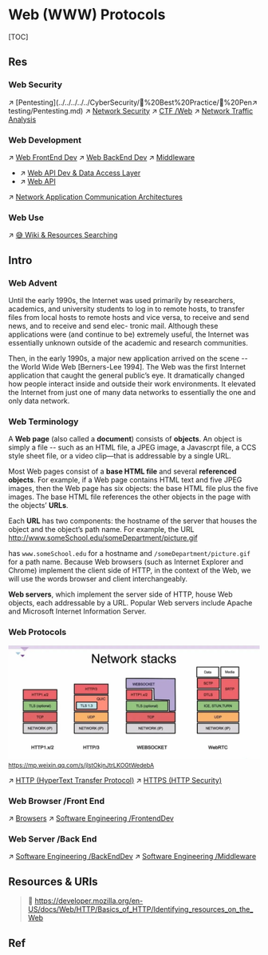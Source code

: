 # Web (WWW) Protocols

[TOC]



## Res
### Web Security
↗ [Pentesting](../../../../../CyberSecurity/🥇%20Best%20Practice/💉%20Pen↗ testing/Pentesting.md)
↗ [Network Security](../../../../../CyberSecurity/Network%20Security/Network%20Security.md)
↗ [CTF /Web](../../../../../CyberSecurity/🏰%20Cybersecurity%20Basics%20&%20InfoSec/CTF%20&%20AWD/Web/Web.md)
↗ [Network Traffic Analysis](../../../../../CyberSecurity/⛈️%20Risk%20Management/🐺%20Risk%20Countermeasures%20&%20Security%20Control/Forensics%20&%20Traceability%20Analysis/Network%20Traffic%20Analysis/Network%20Traffic%20Analysis.md)


### Web Development
↗ [Web FrontEnd Dev](../../../../../Software%20Engineering/Web%20Development/🖥️%20Web%20FrontEnd%20Dev/Web%20FrontEnd%20Dev.md)
↗ [Web BackEnd Dev](../../../../../Software%20Engineering/Web%20Development/🗄️%20Web%20BackEnd%20Dev/Web%20BackEnd%20Dev.md)
↗ [Middleware](../../../../../Software%20Engineering/Web%20Development/🥪%20Middleware/Middleware.md)
- ↗ [Web API Dev & Data Access Layer](../../../../../Software%20Engineering/Web%20Development/🥪%20Middleware/👬%20Web%20API%20Dev%20&%20Data%20Access%20Layer/Web%20API%20Dev%20&%20Data%20Access%20Layer.md)
- ↗ [Web API](../../../../../Software%20Engineering/Web%20Development/🥪%20Middleware/👬%20Web%20API%20Dev%20&%20Data%20Access%20Layer/Web%20API/Web%20API.md)

↗ [Network Application Communication Architectures](../Network%20Application%20Communication%20Architectures.md)


### Web Use
↗ [😅 Wiki & Resources Searching](../../../../🧰%20Generic%20Tools%20&%20Projects/😅%20Wiki%20&%20Resources%20Searching/😅%20Wiki%20&%20Resources%20Searching.md)



## Intro
### Web Advent
Until the early 1990s, the Internet was used primarily by researchers, academics, and university students to log in to remote hosts, to transfer files from local hosts to remote hosts and vice versa, to receive and send news, and to receive and send elec- tronic mail. Although these applications were (and continue to be) extremely useful, the Internet was essentially unknown outside of the academic and research communities. 

Then, in the early 1990s, a major new application arrived on the scene -- the World Wide Web [Berners-Lee 1994]. The Web was the first Internet application that caught the general public’s eye. It dramatically changed how people interact inside and outside their work environments. It elevated the Internet from just one of many data networks to essentially the one and only data network.


### Web Terminology
A **Web page** (also called a **document**) consists of **objects**. An object is simply a file -- such as an HTML file, a JPEG image, a Javascrpt file, a CCS style sheet file, or a video clip—that is addressable by a single URL. 

Most Web pages consist of a **base HTML file** and several **referenced objects**. For example, if a Web page contains HTML text and five JPEG images, then the Web page has six objects: the base HTML file plus the five images. The base HTML file references the other objects in the page with the objects’ **URLs**. 

Each **URL** has two components: the hostname of the server that houses the object and the object’s path name. For example, the URL
<http://www.someSchool.edu/someDepartment/picture.gif>

has `www.someSchool.edu` for a hostname and `/someDepartment/picture.gif` for a path name. Because Web browsers (such as Internet Explorer and Chrome) implement the client side of HTTP, in the context of the Web, we will use the words browser and client interchangeably. 

**Web servers**, which implement the server side of HTTP, house Web objects, each addressable by a URL. Popular Web servers include Apache and Microsoft Internet Information Server.


### Web Protocols
![](../../../../../../Assets/Pics/Pasted%20image%2020240510144223.png)
<small>https://mp.weixin.qq.com/s/jlstOkjnJtrLKOGtWedebA</small>

↗ [HTTP (HyperText Transfer Protocol)](HTTP%20(HyperText%20Transfer%20Protocol)/HTTP%20(HyperText%20Transfer%20Protocol).md)
↗ [HTTPS (HTTP Security)](../../../../../CyberSecurity/Network%20Security/🏇%20Network%20Security%20Basics%20&%20Protocols/📱%20Application%20Layer%20Security%20Protocols/HTTPS%20(HTTP%20Security)/HTTPS%20(HTTP%20Security).md)


### Web Browser /Front End
↗ [Browsers](../../../../🧰%20Generic%20Tools%20&%20Projects/Browsers/Browsers.md)
↗ [Software Engineering /FrontendDev](../../../../../Software%20Engineering/Web%20Development/🖥️%20Web%20FrontEnd%20Dev/Web%20FrontEnd%20Dev.md)


### Web Server /Back End
↗ [Software Engineering  /BackEndDev](../../../../../Software%20Engineering/Web%20Development/🗄️%20Web%20BackEnd%20Dev/Web%20BackEnd%20Dev.md)
↗ [Software Engineering /Middleware](../../../../../Software%20Engineering/Web%20Development/🥪%20Middleware/Middleware.md)



## Resources & URIs
> 🔗 https://developer.mozilla.org/en-US/docs/Web/HTTP/Basics_of_HTTP/Identifying_resources_on_the_Web





## Ref

